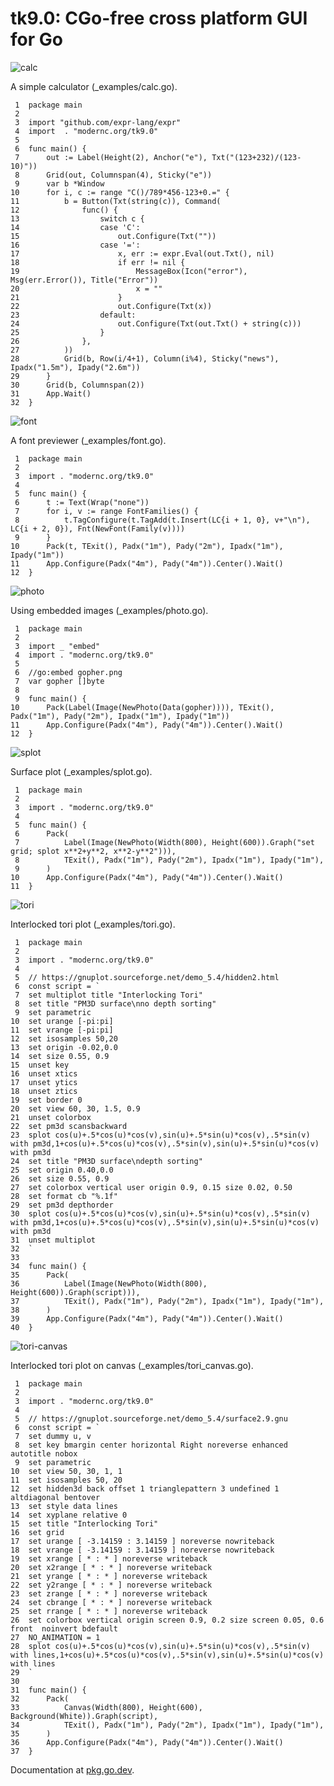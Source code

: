 # tk9.0: CGo-free cross platform GUI for Go

![calc](_examples/calc.png "calc")

A simple calculator (_examples/calc.go).

     1	package main
     2	
     3	import "github.com/expr-lang/expr"
     4	import 	. "modernc.org/tk9.0"
     5	
     6	func main() {
     7		out := Label(Height(2), Anchor("e"), Txt("(123+232)/(123-10)"))
     8		Grid(out, Columnspan(4), Sticky("e"))
     9		var b *Window
    10		for i, c := range "C()/789*456-123+0.=" {
    11			b = Button(Txt(string(c)), Command(
    12				func() {
    13					switch c {
    14					case 'C':
    15						out.Configure(Txt(""))
    16					case '=':
    17						x, err := expr.Eval(out.Txt(), nil)
    18						if err != nil {
    19							MessageBox(Icon("error"), Msg(err.Error()), Title("Error"))
    20							x = ""
    21						}
    22						out.Configure(Txt(x))
    23					default:
    24						out.Configure(Txt(out.Txt() + string(c)))
    25					}
    26				},
    27			))
    28			Grid(b, Row(i/4+1), Column(i%4), Sticky("news"), Ipadx("1.5m"), Ipady("2.6m"))
    29		}
    30		Grid(b, Columnspan(2))
    31		App.Wait()
    32	}

![font](_examples/font.png "font")

A font previewer (_examples/font.go).

     1	package main
     2	
     3	import . "modernc.org/tk9.0"
     4	
     5	func main() {
     6		t := Text(Wrap("none"))
     7		for i, v := range FontFamilies() {
     8			t.TagConfigure(t.TagAdd(t.Insert(LC{i + 1, 0}, v+"\n"), LC{i + 2, 0}), Fnt(NewFont(Family(v))))
     9		}
    10		Pack(t, TExit(), Padx("1m"), Pady("2m"), Ipadx("1m"), Ipady("1m"))
    11		App.Configure(Padx("4m"), Pady("4m")).Center().Wait()
    12	}

![photo](_examples/photo.png "photo")

Using embedded images (_examples/photo.go).

     1	package main
     2	
     3	import _ "embed"
     4	import . "modernc.org/tk9.0"
     5	
     6	//go:embed gopher.png
     7	var gopher []byte
     8	
     9	func main() {
    10		Pack(Label(Image(NewPhoto(Data(gopher)))), TExit(), Padx("1m"), Pady("2m"), Ipadx("1m"), Ipady("1m"))
    11		App.Configure(Padx("4m"), Pady("4m")).Center().Wait()
    12	}

![splot](_examples/splot.png "surface plot")

Surface plot (_examples/splot.go).

     1	package main
     2	
     3	import . "modernc.org/tk9.0"
     4	
     5	func main() {
     6		Pack(
     7			Label(Image(NewPhoto(Width(800), Height(600)).Graph("set grid; splot x**2+y**2, x**2-y**2"))),
     8			TExit(), Padx("1m"), Pady("2m"), Ipadx("1m"), Ipady("1m"),
     9		)
    10		App.Configure(Padx("4m"), Pady("4m")).Center().Wait()
    11	}

![tori](_examples/tori.png "interlocked tori")

Interlocked tori plot (_examples/tori.go).

     1	package main
     2	
     3	import . "modernc.org/tk9.0"
     4	
     5	// https://gnuplot.sourceforge.net/demo_5.4/hidden2.html
     6	const script = `
     7	set multiplot title "Interlocking Tori"
     8	set title "PM3D surface\nno depth sorting"
     9	set parametric
    10	set urange [-pi:pi]
    11	set vrange [-pi:pi]
    12	set isosamples 50,20
    13	set origin -0.02,0.0
    14	set size 0.55, 0.9
    15	unset key
    16	unset xtics
    17	unset ytics
    18	unset ztics
    19	set border 0
    20	set view 60, 30, 1.5, 0.9
    21	unset colorbox
    22	set pm3d scansbackward
    23	splot cos(u)+.5*cos(u)*cos(v),sin(u)+.5*sin(u)*cos(v),.5*sin(v) with pm3d,1+cos(u)+.5*cos(u)*cos(v),.5*sin(v),sin(u)+.5*sin(u)*cos(v) with pm3d
    24	set title "PM3D surface\ndepth sorting"
    25	set origin 0.40,0.0
    26	set size 0.55, 0.9
    27	set colorbox vertical user origin 0.9, 0.15 size 0.02, 0.50
    28	set format cb "%.1f"
    29	set pm3d depthorder
    30	splot cos(u)+.5*cos(u)*cos(v),sin(u)+.5*sin(u)*cos(v),.5*sin(v) with pm3d,1+cos(u)+.5*cos(u)*cos(v),.5*sin(v),sin(u)+.5*sin(u)*cos(v) with pm3d
    31	unset multiplot
    32	`
    33	
    34	func main() {
    35		Pack(
    36			Label(Image(NewPhoto(Width(800), Height(600)).Graph(script))),
    37			TExit(), Padx("1m"), Pady("2m"), Ipadx("1m"), Ipady("1m"),
    38		)
    39		App.Configure(Padx("4m"), Pady("4m")).Center().Wait()
    40	}

![tori-canvas](_examples/tori_canvas.png "interlocked tori on canvas")

Interlocked tori plot on canvas (_examples/tori_canvas.go).

     1	package main
     2	
     3	import . "modernc.org/tk9.0"
     4	
     5	// https://gnuplot.sourceforge.net/demo_5.4/surface2.9.gnu
     6	const script = `
     7	set dummy u, v
     8	set key bmargin center horizontal Right noreverse enhanced autotitle nobox
     9	set parametric
    10	set view 50, 30, 1, 1
    11	set isosamples 50, 20
    12	set hidden3d back offset 1 trianglepattern 3 undefined 1 altdiagonal bentover
    13	set style data lines
    14	set xyplane relative 0
    15	set title "Interlocking Tori" 
    16	set grid
    17	set urange [ -3.14159 : 3.14159 ] noreverse nowriteback
    18	set vrange [ -3.14159 : 3.14159 ] noreverse nowriteback
    19	set xrange [ * : * ] noreverse writeback
    20	set x2range [ * : * ] noreverse writeback
    21	set yrange [ * : * ] noreverse writeback
    22	set y2range [ * : * ] noreverse writeback
    23	set zrange [ * : * ] noreverse writeback
    24	set cbrange [ * : * ] noreverse writeback
    25	set rrange [ * : * ] noreverse writeback
    26	set colorbox vertical origin screen 0.9, 0.2 size screen 0.05, 0.6 front  noinvert bdefault
    27	NO_ANIMATION = 1
    28	splot cos(u)+.5*cos(u)*cos(v),sin(u)+.5*sin(u)*cos(v),.5*sin(v) with lines,1+cos(u)+.5*cos(u)*cos(v),.5*sin(v),sin(u)+.5*sin(u)*cos(v) with lines
    29	`
    30	
    31	func main() {
    32		Pack(
    33			Canvas(Width(800), Height(600), Background(White)).Graph(script),
    34			TExit(), Padx("1m"), Pady("2m"), Ipadx("1m"), Ipady("1m"),
    35		)
    36		App.Configure(Padx("4m"), Pady("4m")).Center().Wait()
    37	}

Documentation at [pkg.go.dev].

[pkg.go.dev]: https://pkg.go.dev/modernc.org/tk9.0
